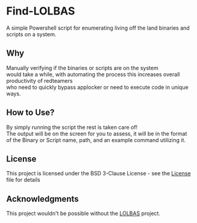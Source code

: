 # Find-LOLBAS

A simple Powershell script for enumerating living off the land binaries and scripts on a system.

## Why

Manually verifying if the binaries or scripts are on the system <br>
would take a while, with automating the process this increases overall productivity
of redteamers <br>
who need to quickly bypass applocker or need to execute code in unique ways.

## How to Use?

By simply running the script the rest is taken care of! <br>
The output will be on the screen for you to assess, it will be in the format <br>
of the Binary or Script name, path, and an example command utilizing it.

## License

This project is licensed under the BSD 3-Clause License -
see the [License](LICENSE) file for details

## Acknowledgments

This project wouldn't be possible without the [LOLBAS](https://github.com/LOLBAS-Project/LOLBAS) project. 

